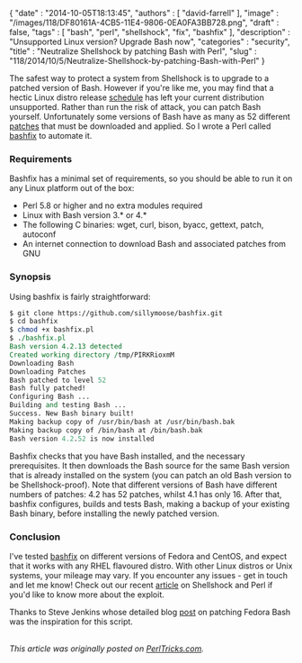 {
   "date" : "2014-10-05T18:13:45",
   "authors" : [
      "david-farrell"
   ],
   "image" : "/images/118/DF80161A-4CB5-11E4-9806-0EA0FA3BB728.png",
   "draft" : false,
   "tags" : [
      "bash",
      "perl",
      "shellshock",
      "fix",
      "bashfix"
   ],
   "description" : "Unsupported Linux version? Upgrade Bash now",
   "categories" : "security",
   "title" : "Neutralize Shellshock by patching Bash with Perl",
   "slug" : "118/2014/10/5/Neutralize-Shellshock-by-patching-Bash-with-Perl"
}


The safest way to protect a system from Shellshock is to upgrade to a patched version of Bash. However if you're like me, you may find that a hectic Linux distro release [schedule](https://fedoraproject.org/wiki/Fedora_Release_Life_Cycle) has left your current distribution unsupported. Rather than run the risk of attack, you can patch Bash yourself. Unfortunately some versions of Bash have as many as 52 different [patches](http://ftp.gnu.org/gnu/bash/bash-4.2-patches/) that must be downloaded and applied. So I wrote a Perl called [bashfix](https://github.com/sillymoose/bashfix) to automate it.

### Requirements

Bashfix has a minimal set of requirements, so you should be able to run it on any Linux platform out of the box:

-   Perl 5.8 or higher and no extra modules required
-   Linux with Bash version 3.\* or 4.\*
-   The following C binaries: wget, curl, bison, byacc, gettext, patch, autoconf
-   An internet connection to download Bash and associated patches from GNU

### Synopsis

Using bashfix is fairly straightforward:

```perl
$ git clone https://github.com/sillymoose/bashfix.git
$ cd bashfix
$ chmod +x bashfix.pl
$ ./bashfix.pl
Bash version 4.2.13 detected
Created working directory /tmp/PIRKRioxmM
Downloading Bash
Downloading Patches
Bash patched to level 52
Bash fully patched!
Configuring Bash ...
Building and testing Bash ...
Success. New Bash binary built!
Making backup copy of /usr/bin/bash at /usr/bin/bash.bak
Making backup copy of /bin/bash at /bin/bash.bak
Bash version 4.2.52 is now installed
```

Bashfix checks that you have Bash installed, and the necessary prerequisites. It then downloads the Bash source for the same Bash version that is already installed on the system (you can patch an old Bash version to be Shellshock-proof). Note that different versions of Bash have different numbers of patches: 4.2 has 52 patches, whilst 4.1 has only 16. After that, bashfix configures, builds and tests Bash, making a backup of your existing Bash binary, before installing the newly patched version.

### Conclusion

I've tested [bashfix](https://github.com/sillymoose/bashfix) on different versions of Fedora and CentOS, and expect that it works with any RHEL flavoured distro. With other Linux distros or Unix systems, your mileage may vary. If you encounter any issues - get in touch and let me know! Check out our recent [article](http://perltricks.com/article/115/2014/9/26/Shellshock-and-Perl) on Shellshock and Perl if you'd like to know more about the exploit.

Thanks to Steve Jenkins whose detailed blog [post](http://stevejenkins.com/blog/2014/09/how-to-manually-update-bash-to-patch-shellshock-bug-on-older-fedora-based-systems/) on patching Fedora Bash was the inspiration for this script.

\
*This article was originally posted on [PerlTricks.com](http://perltricks.com).*
